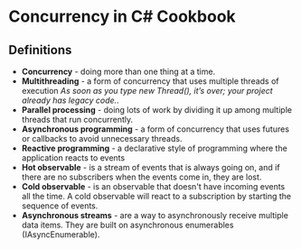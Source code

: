# Concurrency in C# Cookbook

## Definitions
- **Concurrency** - doing more than one thing at a time.
- **Multithreading** - a form of concurrency that uses multiple threads of execution *As soon as you type new Thread(), it’s over; your project already has legacy code.*.
- **Parallel processing** - doing lots of work by dividing it up among multiple threads that run concurrently.
- **Asynchronous programming** - a form of concurrency that uses futures or callbacks to avoid unnecessary threads.
- **Reactive programming** - a declarative style of programming where the application reacts to events
- **Hot observable** - is a stream of events that is always going on, and if there are no subscribers when the events come in, they are lost.
- **Cold observable** - is an observable that doesn't have incoming events all the time. A cold observable will react to a subscription by starting the sequence of events.
- **Asynchronous streams** - are a way to asynchronously receive multiple data items. They are built on asynchronous enumerables (IAsyncEnumerable<T>).
